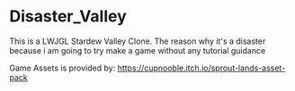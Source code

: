 # Disaster_Valley
This is a LWJGL Stardew Valley Clone. The reason why it's a disaster because i am going to try make a game without any tutorial guidance

Game Assets is provided by: https://cupnooble.itch.io/sprout-lands-asset-pack
